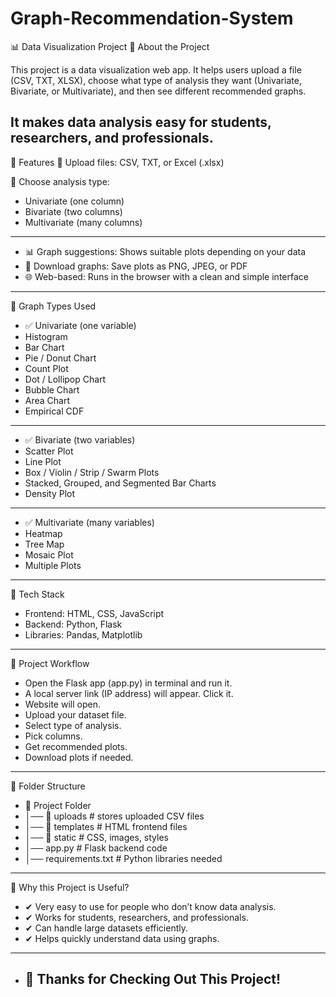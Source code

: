 # Graph-Recommendation-System
📊 Data Visualization Project
🔹 About the Project

This project is a data visualization web app.
It helps users upload a file (CSV, TXT, XLSX), choose what type of analysis they want (Univariate, Bivariate, or Multivariate), and then see different recommended graphs.

It makes data analysis easy for students, researchers, and professionals.
---

🔹 Features
📂 Upload files: CSV, TXT, or Excel (.xlsx)

🎯 Choose analysis type:
- Univariate (one column)
- Bivariate (two columns)
- Multivariate (many columns)
---

- 📊 Graph suggestions: Shows suitable plots depending on your data
- 💾 Download graphs: Save plots as PNG, JPEG, or PDF
- 🌐 Web-based: Runs in the browser with a clean and simple interface
---

🔹 Graph Types Used
- ✅ Univariate (one variable)
- Histogram
- Bar Chart
- Pie / Donut Chart
- Count Plot
- Dot / Lollipop Chart
- Bubble Chart
- Area Chart
- Empirical CDF
---

- ✅ Bivariate (two variables)
- Scatter Plot
- Line Plot
- Box / Violin / Strip / Swarm Plots
- Stacked, Grouped, and Segmented Bar Charts
- Density Plot
---

- ✅ Multivariate (many variables)
- Heatmap
- Tree Map
- Mosaic Plot
- Multiple Plots
---

🔹 Tech Stack
- Frontend: HTML, CSS, JavaScript
- Backend: Python, Flask
- Libraries: Pandas, Matplotlib
---

🔹 Project Workflow
- Open the Flask app (app.py) in terminal and run it.
- A local server link (IP address) will appear. Click it.
- Website will open.
- Upload your dataset file.
- Select type of analysis.
- Pick columns.
- Get recommended plots.
- Download plots if needed.
---

🔹 Folder Structure
- 📁 Project Folder
- │── 📂 uploads      # stores uploaded CSV files
- │── 📂 templates    # HTML frontend files
- │── 📂 static       # CSS, images, styles
- │── app.py          # Flask backend code
- │── requirements.txt # Python libraries needed
---

🔹 Why this Project is Useful?
- ✔ Very easy to use for people who don’t know data analysis.
- ✔ Works for students, researchers, and professionals.
- ✔ Can handle large datasets efficiently.
- ✔ Helps quickly understand data using graphs.
---

- 🙏 Thanks for Checking Out This Project!
  ---



